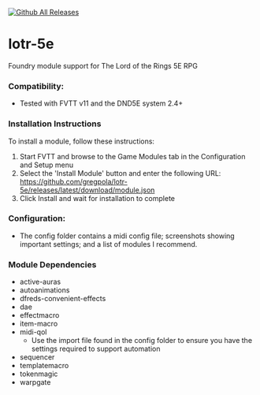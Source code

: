 [![Github All Releases](https://img.shields.io/github/downloads/gregpola/fvtt-trazzm-homebrew-5e/total.svg)]() 
# lotr-5e
  Foundry module support for The Lord of the Rings 5E RPG

### Compatibility:
  - Tested with FVTT v11 and the DND5E system 2.4+

### Installation Instructions

To install a module, follow these instructions:

  1. Start FVTT and browse to the Game Modules tab in the Configuration and Setup menu
  2. Select the 'Install Module' button and enter the following URL: https://github.com/gregpola/lotr-5e/releases/latest/download/module.json
  3. Click Install and wait for installation to complete 

### Configuration:
  * The config folder contains a midi config file; screenshots showing important settings; and a list of modules I recommend.

### Module Dependencies
  * active-auras
  * autoanimations
  * dfreds-convenient-effects
  * dae
  * effectmacro
  * item-macro
  * midi-qol
    * Use the import file found in the config folder to ensure you have the settings required to support automation
  * sequencer
  * templatemacro
  * tokenmagic
  * warpgate

